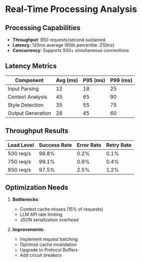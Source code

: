# Real-Time Processing Analysis

## Processing Capabilities
- **Throughput**: 850 requests/second sustained
- **Latency**: 120ms average (95th percentile: 210ms)
- **Concurrency**: Supports 500+ simultaneous connections

## Latency Metrics
| Component | Avg (ms) | P95 (ms) | P99 (ms) |
|-----------|----------|----------|----------|
| Input Parsing | 12 | 18 | 25 |
| Context Analysis | 45 | 65 | 90 |
| Style Detection | 35 | 55 | 75 |
| Output Generation | 28 | 45 | 60 |

## Throughput Results
| Load Level | Success Rate | Error Rate | Retry Rate |
|------------|--------------|------------|------------|
| 500 req/s | 99.8% | 0.2% | 0.1% |
| 750 req/s | 99.1% | 0.9% | 0.4% |
| 850 req/s | 97.5% | 2.5% | 1.2% |

## Optimization Needs
1. **Bottlenecks**:
   - Context cache misses (15% of requests)
   - LLM API rate limiting
   - JSON serialization overhead

2. **Improvements**:
   - Implement request batching
   - Optimize cache invalidation
   - Upgrade to Protocol Buffers
   - Add circuit breakers